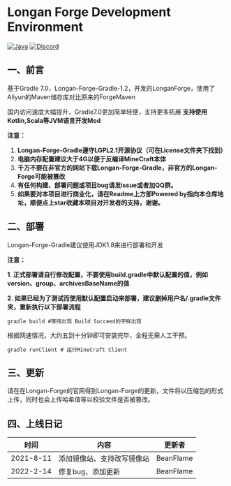 # Longan Forge Development Environment
[![Java](https://img.shields.io/badge/Java-1.8-informational)](http://openjdk.java.net/)
[![Discord](https://img.shields.io/discord/796913369177260052)](https://discord.gg/FmVPsapuEk)
## 一、前言

基于Gradle 7.0，Longan-Forge-Gradle-1.2，开发的LonganForge，使用了Aliyun的Maven储存库对比原来的ForgeMaven

国内访问速度大幅提升，Gradle7.0更加简单轻便，支持更多拓展
**支持使用Kotlin,Scala等JVM语言开发Mod**

**注意：**

1. **Longan-Forge-Gradle遵守LGPL2.1开源协议（可在License文件夹下找到）**
2. **电脑内存配置建议大于4G以便于反编译MineCraft本体**
3. **千万不要在非官方的网站下载Longan-Forge-Gradle，非官方的Longan-Forge可能被篡改**
4. **有任何构建、部署问题或项目bug请发issue或者加QQ群。**
5. **如果要对本项目进行商业化，请在Readme上方部Powered by指向本仓库地址，顺便点上star收藏本项目对开发者的支持，谢谢。**

## 二、部署

Longan-Forge-Gradle建议使用JDK1.8来进行部署和开发

**注意：**

**1. 正式部署请自行修改配置，不要使用build.gradle中默认配置的值，例如version、group、archivesBaseName的值**

**2. 如果已经为了测试而使用默认配置启动来部署，建议删掉用户名/.gradle文件夹，重新执行以下部署流程**

```shell
gradle build #等待出现 Build Succeed的字样出现
```

根据网速情况，大约五到十分钟即可安装完毕，全程无需人工干预。

```shell
gradle runClient # 运行MineCraft Client
```

## 三、更新

请在在Longan-Forge的官网得到Longan-Forge的更新，文件将以压缩包的形式上传，同时也会上传哈希值等以校验文件是否被篡改。

## 四、上线日记

| 时间       | 内容                                                         | 更新者   |
| ---------- |------------------------------------------------------------ | -------- |
| 2021-8-11 | 添加镜像站、支持改写镜像站                                       | BeanFlame |
| 2022-2-14 | 修复bug、添加更新                                       | BeanFlame |
